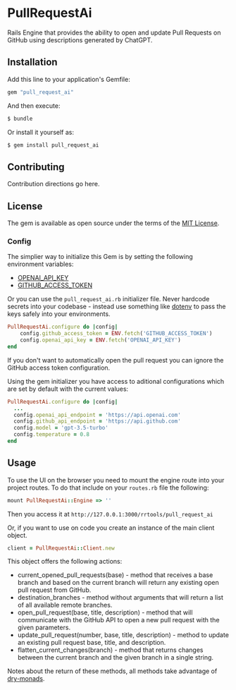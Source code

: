# PullRequestAi
Rails Engine that provides the ability to open and update Pull Requests on GitHub using descriptions generated by ChatGPT.

## Installation
Add this line to your application's Gemfile:

```ruby
gem "pull_request_ai"
```

And then execute:
```bash
$ bundle
```

Or install it yourself as:
```bash
$ gem install pull_request_ai
```

## Contributing
Contribution directions go here.

## License
The gem is available as open source under the terms of the [MIT License](https://opensource.org/licenses/MIT).

### Config

The simplier way to initialize this Gem is by setting the following environment variables:
- [OPENAI_API_KEY](https://platform.openai.com/account/usage)
- [GITHUB_ACCESS_TOKEN](https://docs.github.com/en/authentication/keeping-your-account-and-data-secure/creating-a-personal-access-token)

Or you can use the `pull_request_ai.rb` initializer file. Never hardcode secrets into your codebase - instead use something like [dotenv](https://github.com/motdotla/dotenv) to pass the keys safely into your environments.

```ruby
PullRequestAi.configure do |config|
    config.github_access_token = ENV.fetch('GITHUB_ACCESS_TOKEN')
    config.openai_api_key = ENV.fetch('OPENAI_API_KEY')
end
```

If you don't want to automatically open the pull request you can ignore the GitHub access token configuration.

Using the gem initializer you have access to aditional configurations which are set by default with the current values:
```ruby
PullRequestAi.configure do |config|
  ...
  config.openai_api_endpoint = 'https://api.openai.com'
  config.github_api_endpoint = 'https://api.github.com'
  config.model = 'gpt-3.5-turbo'
  config.temperature = 0.8
end
```

## Usage

To use the UI on the browser you need to mount the engine route into your project routes.
To do that include on your `routes.rb` file the following:
```ruby
mount PullRequestAi::Engine => ''
```

Then you access it at `http://127.0.0.1:3000/rrtools/pull_request_ai`

Or, if you want to use on code you create an instance of the main client object.

```ruby
client = PullRequestAi::Client.new
```

This object offers the following actions:
- current_opened_pull_requests(base) - method that receives a base branch and based on the current branch will return any existing open pull request from GitHub.
- destination_branches - method without arguments that will return a list of all available remote branches.
- open_pull_request(base, title, description) - method that will communicate with the GitHub API to open a new pull request with the given parameters.
- update_pull_request(number, base, title, description) - method to update an existing pull request base, title, and description.
- flatten_current_changes(branch) - method that returns changes between the current branch and the given branch in a single string.

Notes about the return of these methods, all methods take advantage of [dry-monads](https://dry-rb.org/gems/dry-monads/1.3/).